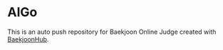 # AlGo
This is an auto push repository for Baekjoon Online Judge created with [BaekjoonHub](https://github.com/BaekjoonHub/BaekjoonHub).
